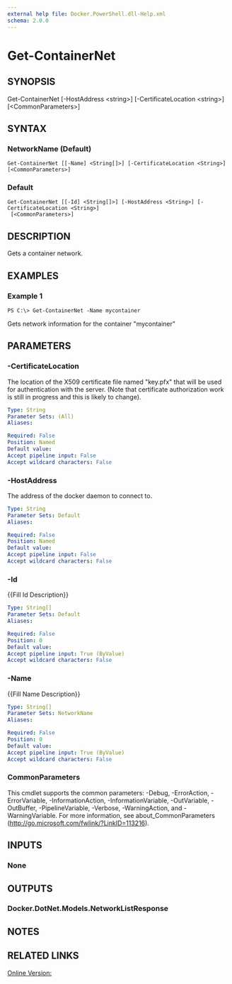 ```yaml
---
external help file: Docker.PowerShell.dll-Help.xml
schema: 2.0.0
---
```


# Get-ContainerNet
## SYNOPSIS
Get-ContainerNet \[-HostAddress \<string\>\] \[-CertificateLocation \<string\>\] \[\<CommonParameters\>\]
## SYNTAX

### NetworkName (Default)
```
Get-ContainerNet [[-Name] <String[]>] [-CertificateLocation <String>] [<CommonParameters>]
```

### Default
```
Get-ContainerNet [[-Id] <String[]>] [-HostAddress <String>] [-CertificateLocation <String>]
 [<CommonParameters>]
```

## DESCRIPTION
Gets a container network.
## EXAMPLES

### Example 1
```
PS C:\> Get-ContainerNet -Name mycontainer
```

Gets network information for the container "mycontainer"
## PARAMETERS

### -CertificateLocation
The location of the X509 certificate file named "key.pfx" that will be used for authentication with the server.  (Note that certificate authorization work is still in progress and this is likely to change).





```yaml
Type: String
Parameter Sets: (All)
Aliases: 

Required: False
Position: Named
Default value: 
Accept pipeline input: False
Accept wildcard characters: False
```

### -HostAddress
The address of the docker daemon to connect to.





```yaml
Type: String
Parameter Sets: Default
Aliases: 

Required: False
Position: Named
Default value: 
Accept pipeline input: False
Accept wildcard characters: False
```

### -Id
{{Fill Id Description}}

```yaml
Type: String[]
Parameter Sets: Default
Aliases: 

Required: False
Position: 0
Default value: 
Accept pipeline input: True (ByValue)
Accept wildcard characters: False
```

### -Name
{{Fill Name Description}}

```yaml
Type: String[]
Parameter Sets: NetworkName
Aliases: 

Required: False
Position: 0
Default value: 
Accept pipeline input: True (ByValue)
Accept wildcard characters: False
```

### CommonParameters
This cmdlet supports the common parameters: -Debug, -ErrorAction, -ErrorVariable, -InformationAction, -InformationVariable, -OutVariable, -OutBuffer, -PipelineVariable, -Verbose, -WarningAction, and -WarningVariable. For more information, see about_CommonParameters (http://go.microsoft.com/fwlink/?LinkID=113216).
## INPUTS

### None

## OUTPUTS

### Docker.DotNet.Models.NetworkListResponse

## NOTES

## RELATED LINKS

[Online Version:]()







